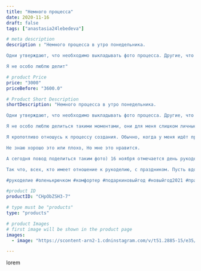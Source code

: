 ```yaml
---
title: "Немного процесса"
date: 2020-11-16
draft: false
tags: ["anastasia24lebedeva"]

# meta description
description : "Немного процесса в утро понедельника.

Одни утверждают, что необходимо выкладывать фото процесса. Другие, что наоборот //- это не нужно.

Я не особо люблю делит"

# product Price
price: "3000"
priceBefore: "3600.0"

# Product Short Description
shortDescription: "Немного процесса в утро понедельника.

Одни утверждают, что необходимо выкладывать фото процесса. Другие, что наоборот //- это не нужно.

Я не особо люблю делиться такими моментами, они для меня слишком личные.

Я кропотливо отношусь к процессу создания. Обычно, когда у меня идёт процесс сшивания и оформления игрушки, мои домашние оставляют меня в одиночестве и тихо ждут в другой комнате, когда я завершу)

Не знаю хорошо это или плохо, Но мне это нравится.

А сегодня повод поделиться таким фото) 16 ноября отмечается день рукоделия)

Так что, всех, кто имеет отношение к рукоделию, с праздником. Пусть вдохновение вас не оставляет)

#рукоделие #оленькрючком #комфортер #подаркиновыйгод #новыйгод2021 #праздниккнамприходит #игрушкиназаказ #плюшевыеигрушки #вяжуназаказ #бабушкинквадрат"

#product ID
productID: "CHpObZSH3-7"

# type must be "products"
type: "products"

# product Images
# first image will be shown in the product page
images:
  - image: "https://scontent-arn2-1.cdninstagram.com/v/t51.2885-15/e35/125466563_287331709361179_8293121171746544171_n.jpg?se=7&tp=1&_nc_ht=scontent-arn2-1.cdninstagram.com&_nc_cat=107&_nc_ohc=dLPLSwZnjPYAX8uUhW7&ccb=7-4&oh=467caede2dfc7daeb00835f50181b73f&oe=6082E6A2&ig_cache_key=MjQ0MzU0NzcyODA0OTgzMTg2Nw%3D%3D.2-ccb7-4"

---
```

lorem
